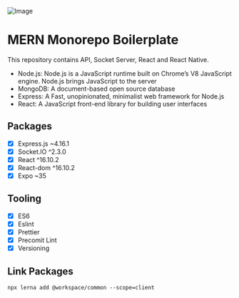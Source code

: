 ![Image](https://i.imgur.com/XNR2meH.png)

# MERN Monorepo Boilerplate

This repository contains API, Socket Server, React and React Native.

- Node.js: Node.js is a JavaScript runtime built on Chrome’s V8 JavaScript engine. Node.js brings JavaScript to the server
- MongoDB: A document-based open source database
- Express: A Fast, unopinionated, minimalist web framework for Node.js
- React: A JavaScript front-end library for building user interfaces

## Packages

- [x] Express.js ~4.16.1
- [x] Socket.IO ^2.3.0
- [x] React ^16.10.2
- [x] React-dom ^16.10.2
- [x] Expo ~35

## Tooling

- [x] ES6
- [x] Eslint
- [x] Prettier
- [x] Precomit Lint
- [x] Versioning

## Link Packages

```
npx lerna add @workspace/common --scope=client
```
